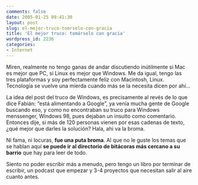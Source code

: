 ```yaml
---
comments: false
date: 2005-01-25 09:41:30
layout: post
slug: el-mejor-truco-tomrselo-con-gracia
title: 'El mejor truco: tomárselo con gracia'
wordpress_id: 2236
categories:
- Internet
---
```


Miren, realmente no tengo ganas de andar discutiendo inútilmente si Mac es mejor que PC, si Linux es mejor que Windows. Me da igual, tengo las tres plataformas y soy perfectamente feliz con Macintosh, Linux. Tecnología se vuelve una mierda cuando más se la necesita dicen por ahí…





La idea del post del truco de Windows, es precisamente al revés de lo que dice Fabián: “está alimentando a Google”, ya venía mucha gente de Google buscando eso, y como no encontraban su truco para Windows menssenger, Windows 98, pues dejaban un insulto como comentario. Entonces dije, si más de 120 personas vienen por esas cadenas de texto, ¿qué mejor que darles la solución? Hala, ahi va la broma.





Ni fama, ni locuras, **fue una puta broma**. Al que no le guste los temas que se hablan aquí **se puede ir al directorio de bitácoras más cercano a su barrio** que hay para leer de todo.





Siento no poder escribir más a menudo, pero tengo un libro por terminar de escribir, un podcast que empezar y 3-4 proyectos que necesitan salir al aire cuanto antes.




 
